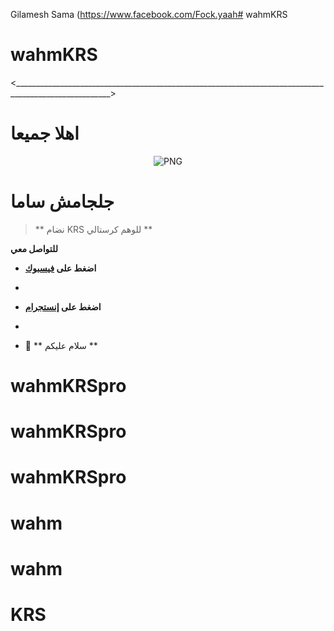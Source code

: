 Gilamesh Sama
(https://www.facebook.com/Fock.yaah# wahmKRS
# wahmKRS
<______________________________________________________________________________________________________>
<h1> اهلا جميعا </h1> 

<p align="center">
    <img align="center" alt="PNG" src="https://i.postimg.cc/fWt1tpDw/fate-grand.gif" />
</p> 
<h1>جلجامش ساما</h1>

>  ** نضام KRS للوهم كرستالي **



**للتواصل معي**


-  **اضغط على [فيسبوك](https://www.facebook.com/Fock.yaah)**
-  
-  **اضغط على [إنستجرام](https://www.instagram.com/heir_fame?utm_source=qr&igsh=MzNlNGNkZWQ4Mg%3D%3D)**
-  

- 🍁 ** سلام عليكم **
# wahmKRSpro
# wahmKRSpro
# wahmKRSpro
# wahm
# wahm
# KRS
